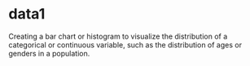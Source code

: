 # data1
Creating  a bar chart or histogram to visualize the distribution of a categorical or continuous variable, such as the distribution of ages or genders in a population.
